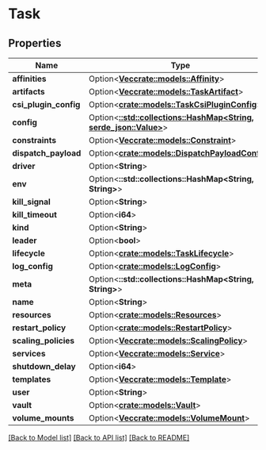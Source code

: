 # Task

## Properties

Name | Type | Description | Notes
------------ | ------------- | ------------- | -------------
**affinities** | Option<[**Vec<crate::models::Affinity>**](Affinity.md)> |  | [optional]
**artifacts** | Option<[**Vec<crate::models::TaskArtifact>**](TaskArtifact.md)> |  | [optional]
**csi_plugin_config** | Option<[**crate::models::TaskCsiPluginConfig**](TaskCSIPluginConfig.md)> |  | [optional]
**config** | Option<[**::std::collections::HashMap<String, serde_json::Value>**](serde_json::Value.md)> |  | [optional]
**constraints** | Option<[**Vec<crate::models::Constraint>**](Constraint.md)> |  | [optional]
**dispatch_payload** | Option<[**crate::models::DispatchPayloadConfig**](DispatchPayloadConfig.md)> |  | [optional]
**driver** | Option<**String**> |  | [optional]
**env** | Option<**::std::collections::HashMap<String, String>**> |  | [optional]
**kill_signal** | Option<**String**> |  | [optional]
**kill_timeout** | Option<**i64**> |  | [optional]
**kind** | Option<**String**> |  | [optional]
**leader** | Option<**bool**> |  | [optional]
**lifecycle** | Option<[**crate::models::TaskLifecycle**](TaskLifecycle.md)> |  | [optional]
**log_config** | Option<[**crate::models::LogConfig**](LogConfig.md)> |  | [optional]
**meta** | Option<**::std::collections::HashMap<String, String>**> |  | [optional]
**name** | Option<**String**> |  | [optional]
**resources** | Option<[**crate::models::Resources**](Resources.md)> |  | [optional]
**restart_policy** | Option<[**crate::models::RestartPolicy**](RestartPolicy.md)> |  | [optional]
**scaling_policies** | Option<[**Vec<crate::models::ScalingPolicy>**](ScalingPolicy.md)> |  | [optional]
**services** | Option<[**Vec<crate::models::Service>**](Service.md)> |  | [optional]
**shutdown_delay** | Option<**i64**> |  | [optional]
**templates** | Option<[**Vec<crate::models::Template>**](Template.md)> |  | [optional]
**user** | Option<**String**> |  | [optional]
**vault** | Option<[**crate::models::Vault**](Vault.md)> |  | [optional]
**volume_mounts** | Option<[**Vec<crate::models::VolumeMount>**](VolumeMount.md)> |  | [optional]

[[Back to Model list]](../README.md#documentation-for-models) [[Back to API list]](../README.md#documentation-for-api-endpoints) [[Back to README]](../README.md)


